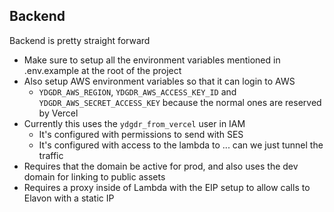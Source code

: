 ## Backend

Backend is pretty straight forward

* Make sure to setup all the environment variables mentioned in .env.example at the root of the project
* Also setup AWS environment variables so that it can login to AWS
  * `YDGDR_AWS_REGION`, `YDGDR_AWS_ACCESS_KEY_ID` and `YDGDR_AWS_SECRET_ACCESS_KEY` because the normal ones are reserved by Vercel
* Currently this uses the `ydgdr_from_vercel` user in IAM
  * It's configured with permissions to send with SES
  * It's configured with access to the lambda to ... can we just tunnel the traffic
* Requires that the domain be active for prod, and also uses the dev domain for linking to public assets
* Requires a proxy inside of Lambda with the EIP setup to allow calls to Elavon with a static IP